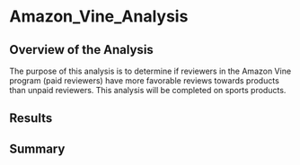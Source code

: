 # Amazon_Vine_Analysis

## Overview of the Analysis

The purpose of this analysis is to determine if reviewers in the Amazon Vine program (paid reviewers) have more favorable reviews towards products than unpaid reviewers. This analysis will be completed on sports products.

## Results


## Summary
